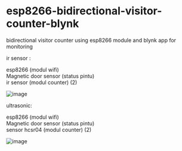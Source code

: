 # esp8266-bidirectional-visitor-counter-blynk
bidirectional visitor counter using esp8266 module and blynk app for monitoring

ir sensor :

esp8266 (modul wifi)  
Magnetic door sensor (status pintu)     
ir sensor (modul counter) (2) 

![image](https://user-images.githubusercontent.com/75739124/129195050-7a879e98-8c1c-4b1f-a527-3f69d00748b3.png)

ultrasonic:

esp8266 (modul wifi)    
Magnetic door sensor (status pintu)   
sensor hcsr04 (modul counter) (2)   

![image](https://user-images.githubusercontent.com/75739124/129195183-d21bceb1-65cd-4050-b227-c36df472187e.png)


